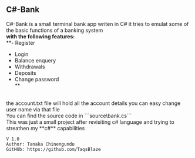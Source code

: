 ## C#-Bank

C#-Bank is a small terminal bank app writen in C#
it tries to emulat some of the basic functions of a banking system<br>
**with the following features:**<br>
**- Register<br>
- Login<br>
- Balance enquery<br>
- Withdrawals<br>
- Deposits<br>
- Change password<br>**
<br>
the account.txt file will hold all the account details you can easy
change user name via that file<br>
You can find the source code in ```source\bank.cs```<br>
This was just a small project after revisiting c# language and trying
to streathen my **c#** capabilities
 
	V 1.0
	Author: Tanaka Chinengundu
	GitHUb: https://github.com/TaqsBlaze

